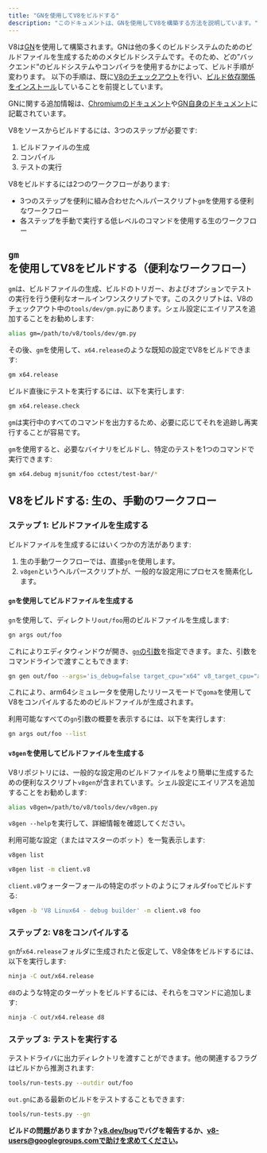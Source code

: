 ```yaml
---
title: "GNを使用してV8をビルドする"
description: "このドキュメントは、GNを使用してV8を構築する方法を説明しています。"
---
```

V8は[GN](https://gn.googlesource.com/gn/+/master/docs/)を使用して構築されます。GNは他の多くのビルドシステムのためのビルドファイルを生成するためのメタビルドシステムです。そのため、どの”バックエンド”のビルドシステムやコンパイラを使用するかによって、ビルド手順が変わります。
以下の手順は、既に[V8のチェックアウト](/docs/source-code)を行い、[ビルド依存関係をインストール](/docs/build)していることを前提としています。

GNに関する追加情報は、[Chromiumのドキュメント](https://www.chromium.org/developers/gn-build-configuration)や[GN自身のドキュメント](https://gn.googlesource.com/gn/+/master/docs/)に記載されています。

V8をソースからビルドするには、3つのステップが必要です:

1. ビルドファイルの生成
2. コンパイル
3. テストの実行

V8をビルドするには2つのワークフローがあります:

- 3つのステップを便利に組み合わせたヘルパースクリプト`gm`を使用する便利なワークフロー
- 各ステップを手動で実行する低レベルのコマンドを使用する生のワークフロー

## `gm`を使用してV8をビルドする（便利なワークフロー）

`gm`は、ビルドファイルの生成、ビルドのトリガー、およびオプションでテストの実行を行う便利なオールインワンスクリプトです。このスクリプトは、V8のチェックアウト中の`tools/dev/gm.py`にあります。シェル設定にエイリアスを追加することをお勧めします:

```bash
alias gm=/path/to/v8/tools/dev/gm.py
```

その後、`gm`を使用して、`x64.release`のような既知の設定でV8をビルドできます:

```bash
gm x64.release
```

ビルド直後にテストを実行するには、以下を実行します:

```bash
gm x64.release.check
```

`gm`は実行中のすべてのコマンドを出力するため、必要に応じてそれを追跡し再実行することが容易です。

`gm`を使用すると、必要なバイナリをビルドし、特定のテストを1つのコマンドで実行できます:

```bash
gm x64.debug mjsunit/foo cctest/test-bar/*
```

## V8をビルドする: 生の、手動のワークフロー

### ステップ 1: ビルドファイルを生成する

ビルドファイルを生成するにはいくつかの方法があります:

1. 生の手動ワークフローでは、直接`gn`を使用します。
2. `v8gen`というヘルパースクリプトが、一般的な設定用にプロセスを簡素化します。

#### `gn`を使用してビルドファイルを生成する

`gn`を使用して、ディレクトリ`out/foo`用のビルドファイルを生成します:

```bash
gn args out/foo
```

これによりエディタウィンドウが開き、[`gn`の引数](https://gn.googlesource.com/gn/+/master/docs/reference.md)を指定できます。また、引数をコマンドラインで渡すこともできます:

```bash
gn gen out/foo --args='is_debug=false target_cpu="x64" v8_target_cpu="arm64" use_goma=true'
```

これにより、arm64シミュレータを使用したリリースモードで`goma`を使用してV8をコンパイルするためのビルドファイルが生成されます。

利用可能なすべての`gn`引数の概要を表示するには、以下を実行します:

```bash
gn args out/foo --list
```

#### `v8gen`を使用してビルドファイルを生成する

V8リポジトリには、一般的な設定用のビルドファイルをより簡単に生成するための便利なスクリプト`v8gen`が含まれています。シェル設定にエイリアスを追加することをお勧めします:

```bash
alias v8gen=/path/to/v8/tools/dev/v8gen.py
```

`v8gen --help`を実行して、詳細情報を確認してください。

利用可能な設定（またはマスターのボット）を一覧表示します:

```bash
v8gen list
```

```bash
v8gen list -m client.v8
```

`client.v8`ウォーターフォールの特定のボットのようにフォルダ`foo`でビルドする:

```bash
v8gen -b 'V8 Linux64 - debug builder' -m client.v8 foo
```

### ステップ 2: V8をコンパイルする

`gn`が`x64.release`フォルダに生成されたと仮定して、V8全体をビルドするには、以下を実行します:

```bash
ninja -C out/x64.release
```

`d8`のような特定のターゲットをビルドするには、それらをコマンドに追加します:

```bash
ninja -C out/x64.release d8
```

### ステップ 3: テストを実行する

テストドライバに出力ディレクトリを渡すことができます。他の関連するフラグはビルドから推測されます:

```bash
tools/run-tests.py --outdir out/foo
```

`out.gn`にある最新のビルドをテストすることもできます:

```bash
tools/run-tests.py --gn
```

**ビルドの問題がありますか？[v8.dev/bug](https://v8.dev/bug)でバグを報告するか、v8-users@googlegroups.comで助けを求めてください。**
